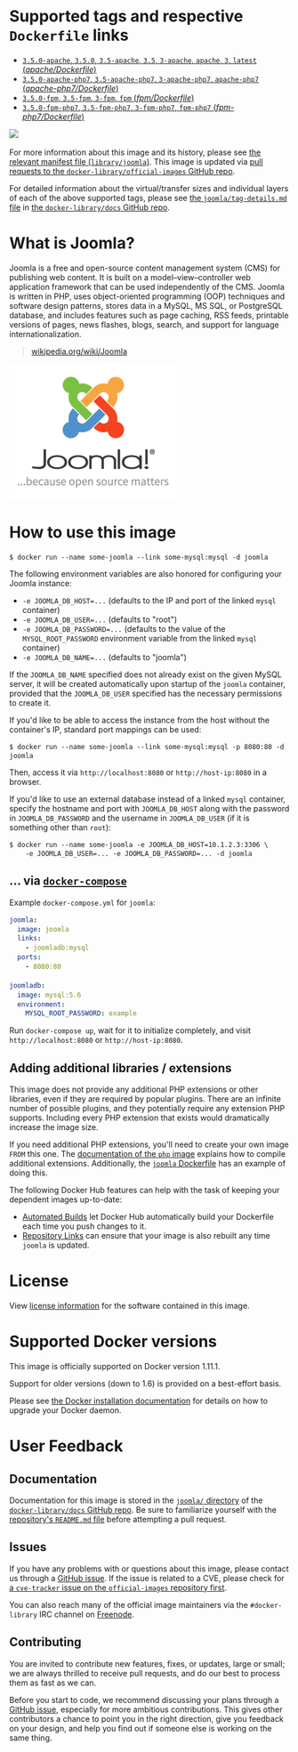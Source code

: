 # Supported tags and respective `Dockerfile` links

-	[`3.5.0-apache`, `3.5.0`, `3.5-apache`, `3.5`, `3-apache`, `apache`, `3`, `latest` (*apache/Dockerfile*)](https://github.com/joomla/docker-joomla/blob/ff7a9228837917b42b8dcbf3fbb602701dcf48c7/apache/Dockerfile)
-	[`3.5.0-apache-php7`, `3.5-apache-php7`, `3-apache-php7`, `apache-php7` (*apache-php7/Dockerfile*)](https://github.com/joomla/docker-joomla/blob/9525cc2871b97f02041c109f1d2bf3fc2be2f419/apache-php7/Dockerfile)
-	[`3.5.0-fpm`, `3.5-fpm`, `3-fpm`, `fpm` (*fpm/Dockerfile*)](https://github.com/joomla/docker-joomla/blob/ff7a9228837917b42b8dcbf3fbb602701dcf48c7/fpm/Dockerfile)
-	[`3.5.0-fpm-php7`, `3.5-fpm-php7`, `3-fpm-php7`, `fpm-php7` (*fpm-php7/Dockerfile*)](https://github.com/joomla/docker-joomla/blob/9525cc2871b97f02041c109f1d2bf3fc2be2f419/fpm-php7/Dockerfile)

[![](https://badge.imagelayers.io/joomla:latest.svg)](https://imagelayers.io/?images=joomla:3.5.0-apache,joomla:3.5.0-apache-php7,joomla:3.5.0-fpm,joomla:3.5.0-fpm-php7)

For more information about this image and its history, please see [the relevant manifest file (`library/joomla`)](https://github.com/docker-library/official-images/blob/master/library/joomla). This image is updated via [pull requests to the `docker-library/official-images` GitHub repo](https://github.com/docker-library/official-images/pulls?q=label%3Alibrary%2Fjoomla).

For detailed information about the virtual/transfer sizes and individual layers of each of the above supported tags, please see [the `joomla/tag-details.md` file](https://github.com/docker-library/docs/blob/master/joomla/tag-details.md) in [the `docker-library/docs` GitHub repo](https://github.com/docker-library/docs).

# What is Joomla?

Joomla is a free and open-source content management system (CMS) for publishing web content. It is built on a model–view–controller web application framework that can be used independently of the CMS. Joomla is written in PHP, uses object-oriented programming (OOP) techniques and software design patterns, stores data in a MySQL, MS SQL, or PostgreSQL database, and includes features such as page caching, RSS feeds, printable versions of pages, news flashes, blogs, search, and support for language internationalization.

> [wikipedia.org/wiki/Joomla](https://en.wikipedia.org/wiki/Joomla)

![logo](https://raw.githubusercontent.com/docker-library/docs/593aeead7600f80c50ea4f0cdde05998f743789b/joomla/logo.png)

# How to use this image

```console
$ docker run --name some-joomla --link some-mysql:mysql -d joomla
```

The following environment variables are also honored for configuring your Joomla instance:

-	`-e JOOMLA_DB_HOST=...` (defaults to the IP and port of the linked `mysql` container)
-	`-e JOOMLA_DB_USER=...` (defaults to "root")
-	`-e JOOMLA_DB_PASSWORD=...` (defaults to the value of the `MYSQL_ROOT_PASSWORD` environment variable from the linked `mysql` container)
-	`-e JOOMLA_DB_NAME=...` (defaults to "joomla")

If the `JOOMLA_DB_NAME` specified does not already exist on the given MySQL server, it will be created automatically upon startup of the `joomla` container, provided that the `JOOMLA_DB_USER` specified has the necessary permissions to create it.

If you'd like to be able to access the instance from the host without the container's IP, standard port mappings can be used:

```console
$ docker run --name some-joomla --link some-mysql:mysql -p 8080:80 -d joomla
```

Then, access it via `http://localhost:8080` or `http://host-ip:8080` in a browser.

If you'd like to use an external database instead of a linked `mysql` container, specify the hostname and port with `JOOMLA_DB_HOST` along with the password in `JOOMLA_DB_PASSWORD` and the username in `JOOMLA_DB_USER` (if it is something other than `root`):

```console
$ docker run --name some-joomla -e JOOMLA_DB_HOST=10.1.2.3:3306 \
    -e JOOMLA_DB_USER=... -e JOOMLA_DB_PASSWORD=... -d joomla
```

## ... via [`docker-compose`](https://github.com/docker/compose)

Example `docker-compose.yml` for `joomla`:

```yaml
joomla:
  image: joomla
  links:
    - joomladb:mysql
  ports:
    - 8080:80

joomladb:
  image: mysql:5.6
  environment:
    MYSQL_ROOT_PASSWORD: example
```

Run `docker-compose up`, wait for it to initialize completely, and visit `http://localhost:8080` or `http://host-ip:8080`.

## Adding additional libraries / extensions

This image does not provide any additional PHP extensions or other libraries, even if they are required by popular plugins. There are an infinite number of possible plugins, and they potentially require any extension PHP supports. Including every PHP extension that exists would dramatically increase the image size.

If you need additional PHP extensions, you'll need to create your own image `FROM` this one. The [documentation of the `php` image](https://github.com/docker-library/docs/blob/master/php/README.md#how-to-install-more-php-extensions) explains how to compile additional extensions. Additionally, the [`joomla` Dockerfile](https://github.com/joomla/docker-joomla/blob/966275ada2148e343a68c8c03870f11cc7f5b89c/apache/Dockerfile#L7-L11) has an example of doing this.

The following Docker Hub features can help with the task of keeping your dependent images up-to-date:

-	[Automated Builds](https://docs.docker.com/docker-hub/builds/) let Docker Hub automatically build your Dockerfile each time you push changes to it.
-	[Repository Links](https://docs.docker.com/docker-hub/builds/#repository-links) can ensure that your image is also rebuilt any time `joomla` is updated.

# License

View [license information](http://www.gnu.org/licenses/gpl-2.0.txt) for the software contained in this image.

# Supported Docker versions

This image is officially supported on Docker version 1.11.1.

Support for older versions (down to 1.6) is provided on a best-effort basis.

Please see [the Docker installation documentation](https://docs.docker.com/installation/) for details on how to upgrade your Docker daemon.

# User Feedback

## Documentation

Documentation for this image is stored in the [`joomla/` directory](https://github.com/docker-library/docs/tree/master/joomla) of the [`docker-library/docs` GitHub repo](https://github.com/docker-library/docs). Be sure to familiarize yourself with the [repository's `README.md` file](https://github.com/docker-library/docs/blob/master/README.md) before attempting a pull request.

## Issues

If you have any problems with or questions about this image, please contact us through a [GitHub issue](https://github.com/joomla/docker-joomla/issues). If the issue is related to a CVE, please check for [a `cve-tracker` issue on the `official-images` repository first](https://github.com/docker-library/official-images/issues?q=label%3Acve-tracker).

You can also reach many of the official image maintainers via the `#docker-library` IRC channel on [Freenode](https://freenode.net).

## Contributing

You are invited to contribute new features, fixes, or updates, large or small; we are always thrilled to receive pull requests, and do our best to process them as fast as we can.

Before you start to code, we recommend discussing your plans through a [GitHub issue](https://github.com/joomla/docker-joomla/issues), especially for more ambitious contributions. This gives other contributors a chance to point you in the right direction, give you feedback on your design, and help you find out if someone else is working on the same thing.
